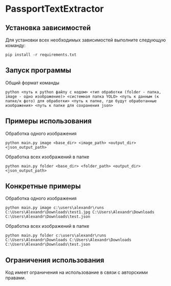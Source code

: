 # **PassportTextExtractor**

## **Установка зависимостей**

Для установки всех необходимых зависимостей выполните следующую команду:

```
pip install -r requirements.txt
```

## **Запуск программы**

Общий формат команды

```
python <путь к python файлу с кодом> <тип обработки (folder - папка, image - одно изображение)> <системная папка YOLO> <путь к данным (к папке/к фото) для обработки> <путь к папке, где будут обработанные изображения> <путь к папке для сохранения json>
```

## **Примеры использования**

Обработка одного изображения

```
python main.py image <base_dir> <image_path> <output_dir> <json_output_path>
```

Обработка всех изображений в папке

```
python main.py folder <base_dir> <folder_path> <output_dir> <json_output_path>
```

## **Конкретные примеры**

Обработка одного изображения

```
python main.py image c:\users\alexandr\runs C:\Users\Alexandr\Downloads\test1.jpg C:\Users\Alexandr\Downloads C:\Users\Alexandr\Downloads\test.json
```

Обработка всех изображений в папке

```
python main.py folder c:\users\alexandr\runs C:\Users\Alexandr\Downloads C:\Users\Alexandr\Downloads C:\Users\Alexandr\Downloads\test.json
```

## **Ограничения использования**

Код имеет ограничения на использование в связи с авторскими правами.